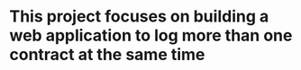 # This project focuses on building a web application to log more than one contract at the same time
